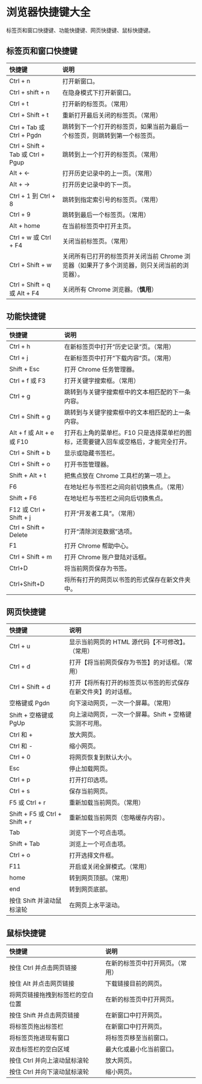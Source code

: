 # 浏览器快捷键大全

标签页和窗口快捷键、功能快捷键、网页快捷键、鼠标快捷键。

## 标签页和窗口快捷键

| **快捷键**                        | **说明**                                                                                     |
| :-------------------------------- | :------------------------------------------------------------------------------------------- |
| Ctrl + n                          | 打开新窗口。                                                                                 |
| Ctrl + shift + n                  | 在隐身模式下打开新窗口。                                                                     |
| Ctrl + t                          | 打开新的标签页。（常用）                                                                     |
| Ctrl + Shift + t                  | 重新打开最后关闭的标签页。（常用）                                                           |
| Ctrl + Tab 或 Ctrl + Pgdn         | 跳转到下一个打开的标签页，如果当前为最后一个标签页，则跳转到第一个标签页。                   |
| Ctrl + Shift + Tab 或 Ctrl + Pgup | 跳转到上一个打开的标签页。（常用）                                                           |
| Alt + ←                           | 打开历史记录中的上一页。（常用）                                                             |
| Alt + →                           | 打开历史记录中的下一页。                                                                     |
| Ctrl + 1 到 Ctrl + 8              | 跳转到指定索引号的标签页。（常用）                                                           |
| Ctrl + 9                          | 跳转到最后一个标签页。（常用）                                                               |
| Alt + home                        | 在当前标签页中打开主页。                                                                     |
| Ctrl + w 或 Ctrl + F4             | 关闭当前标签页。（常用）                                                                     |
| Ctrl + Shift + w                  | 关闭所有已打开的标签页并关闭当前 Chrome 浏览器（如果开了多个浏览器，则只关闭当前的浏览器）。 |
| Ctrl + Shift + q 或 Alt + F4      | 关闭所有 Chrome 浏览器。（**慎用**）                                                         |

## 功能快捷键

| **快捷键**                | **说明**                                                                             |
| :------------------------ | :----------------------------------------------------------------------------------- |
| Ctrl + h                  | 在新标签页中打开”历史记录”页。（常用）                                               |
| Ctrl + j                  | 在新标签页中打开”下载内容”页。（常用）                                               |
| Shift + Esc               | 打开 Chrome 任务管理器。                                                             |
| Ctrl + f 或 F3            | 打开关键字搜索框。（常用）                                                           |
| Ctrl + g                  | 跳转到与关键字搜索框中的文本相匹配的下一条内容。                                     |
| Ctrl + Shift + g          | 跳转到与关键字搜索框中的文本相匹配的上一条内容。                                     |
| Alt + f 或 Alt + e 或 F10 | 打开右上角的菜单栏。F10 只是选择菜单栏的图标，还需要键入回车或空格后，才能完全打开。 |
| Ctrl + Shift + b          | 显示或隐藏书签栏。                                                                   |
| Ctrl + Shift + o          | 打开书签管理器。                                                                     |
| Shift + Alt + t           | 把焦点放在 Chrome 工具栏的第一项上。                                                 |
| F6                        | 在地址栏与书签栏之间向前切换焦点。（常用）                                           |
| Shift + F6                | 在地址栏与书签栏之间向后切换焦点。                                                   |
| F12 或 Ctrl + Shift + j   | 打开“开发者工具”。（常用）                                                           |
| Ctrl + Shift + Delete     | 打开“清除浏览数据”选项。                                                             |
| F1                        | 打开 Chrome 帮助中心。                                                               |
| Ctrl + Shift + m          | 打开 Chrome 账户登陆对话框。                                                         |
| Ctrl+D                    | 将当前网页保存为书签。                                                               |
| Ctrl+Shift+D              | 将所有打开的网页以书签的形式保存在新文件夹中。                                       |

## 网页快捷键

| **快捷键**                     | **说明**                                                       |
| :----------------------------- | :------------------------------------------------------------- |
| Ctrl + u                       | 显示当前网页的 HTML 源代码【不可修改】。（常用）               |
| Ctrl + d                       | 打开【将当前网页保存为书签】的对话框。（常用）                 |
| Ctrl + Shift + d               | 打开【将所有打开的标签页以书签的形式保存在新文件夹】的对话框。 |
| 空格键或 Pgdn                  | 向下滚动网页，一次一个屏幕。（常用）                           |
| Shift + 空格键或 PgUp          | 向上滚动网页，一次一个屏幕。Shift + 空格键实测不可用。         |
| Ctrl 和 +                      | 放大网页。                                                     |
| Ctrl 和 -                      | 缩小网页。                                                     |
| Ctrl + 0                       | 将网页恢复到默认大小。                                         |
| Esc                            | 停止加载网页。                                                 |
| Ctrl + p                       | 打开打印选项。                                                 |
| Ctrl + s                       | 保存当前网页。                                                 |
| F5 或 Ctrl + r                 | 重新加载当前网页。（常用）                                     |
| Shift + F5 或 Ctrl + Shift + r | 重新加载当前网页（忽略缓存内容）。                             |
| Tab                            | 浏览下一个可点击项。                                           |
| Shift + Tab                    | 浏览上一个可点击项。                                           |
| Ctrl + o                       | 打开选择文件框。                                               |
| F11                            | 开启或关闭全屏模式。（常用）                                   |
| home                           | 转到网页顶部。（常用）                                         |
| end                            | 转到网页底部。                                                 |
| 按住 Shift 并滚动鼠标滚轮      | 在网页上水平滚动。                                             |

## 鼠标快捷键

| **快捷键**                       | **说明**                         |
| :------------------------------- | :------------------------------- |
| 按住 Ctrl 并点击网页链接         | 在新的标签页中打开网页。（常用） |
| 按住 Alt 并点击网页链接          | 下载链接目前的网页。             |
| 将网页链接拖拽到标签栏的空白位置 | 在新的标签页中打开网页。         |
| 按住 Shift 并点击网页链接        | 在新窗口中打开网页。             |
| 将标签页拖出标签栏               | 在新窗口中打开网页。             |
| 将标签页拖进现有窗口             | 将标签页移至当前窗口。           |
| 双击标签栏的空白区域             | 最大化或最小化当前窗口。         |
| 按住 Ctrl 并向上滚动鼠标滚轮     | 放大网页。                       |
| 按住 Ctrl 并向下滚动鼠标滚轮     | 缩小网页。                       |
